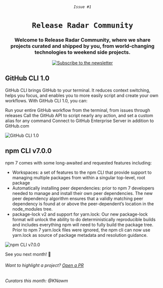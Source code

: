 <h6 align="center">
  <code>Issue #1</code>
</h6>

<h1 align="center">
  <code>Release Radar Community</code>
</h1>
<h3 align="center">
  Welcome to Release Radar Community, where we share projects curated and shipped by you, from world-changing technologies to weekend side projects.
</h3>

<p align="center">
    <a href="https://cdn.forms-content.sg-form.com/e6210827-f8dd-11ea-8417-562ccc34fb80">
        <img src="https://img.shields.io/badge/monthly-Subscribe%20to%20the%20newsletter-red?style=for-the-badge&logo=data:image/png;base64,iVBORw0KGgoAAAANSUhEUgAAACQAAAAkCAYAAADhAJiYAAAA9ElEQVR4Ae2UIQyCUBBACUSDfQZ7MtqLwWiwJ4PRYLSPaDAaDUSDfQYjwT6CfQQiAV9wjF04QeA2t3vbCwBjD/7xA0scxynLMsQDPnForrj8FrRBa7ZaUILWJFpQnQ1m2DcvXGNFo6DP8QRj7IMCjzgOoHWQOL/EtMuy4Dyo+CEITjiuXRthhAU2JccdhrXnTPDSKkis90rcM8NHw996KraUrZxLPaj7wxu+RPcg7fPHcmj1Ze4rSB/QBc71H2GoIPk1BHKrMAmS86LMlVmQ5CaH1j5Ix4M8yIP+JihHa+5a0BmtWWtBI9xjahCSYYRhYIjjOG8qAnJoWkeDNAAAAABJRU5ErkJggg==" title="Subscribe to the newsletter" />
    </a>
</p>

## GitHub CLI 1.0

GitHub CLI brings GitHub to your terminal. It reduces context switching, helps you focus, and enables you to more easily script and create your own workflows.
With GitHub CLI 1.0, you can:

Run your entire GitHub workflow from the terminal, from issues through releases
Call the GitHub API to script nearly any action, and set a custom alias for any command
Connect to GitHub Enterprise Server in addition to GitHub.com

![GitHub CLI 1.0](https://github.blog/wp-content/uploads/2020/09/GitHubCLI_SocialCard_VersionNumber_NoSubLine_v2.png?w=1200)

## npm CLI v7.0.0

npm 7 comes with some long-awaited and requested features including:

- Workspaces: a set of features to the npm CLI that provide support to managing multiple packages from within a singular top-level, root package
- Automatically installing peer dependencies: prior to npm 7 developers needed to manage and install their own peer dependencies. The new peer dependency algorithm ensures that a validly matching peer dependency is found at or above the peer-dependent’s location in the node_modules tree.
- package-lock v2 and support for yarn.lock: Our new package-lock format will unlock the ability to do deterministically reproducible builds and includes everything npm will need to fully build the package tree. Prior to npm 7 yarn.lock files were ignored, the npm cli can now use yarn.lock as source of package metadata and resolution guidance.

![npm CLI v7.0.0](https://github.blog/wp-content/uploads/2020/10/81721690-e2fb5d80-9445-11ea-8602-4b2294c964f3.png?w=1200)

See you next month! 👋

###### Want to highlight a project? [Open a PR](https://github.com/KNawm/release-radar/pulls)
###### Curators this month: @KNawm
